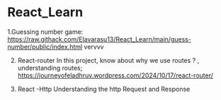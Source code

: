 # React_Learn
1.Guessing number game:
https://raw.githack.com/Elavarasu13/React_Learn/main/guess-number/public/index.html
vervvv

2. React-router
In this project, know about why we use routes ? , understanding routes;
https://journeyofeladhruv.wordpress.com/2024/10/17/react-router/

3. React -Http
Understanding the http Request and Response

